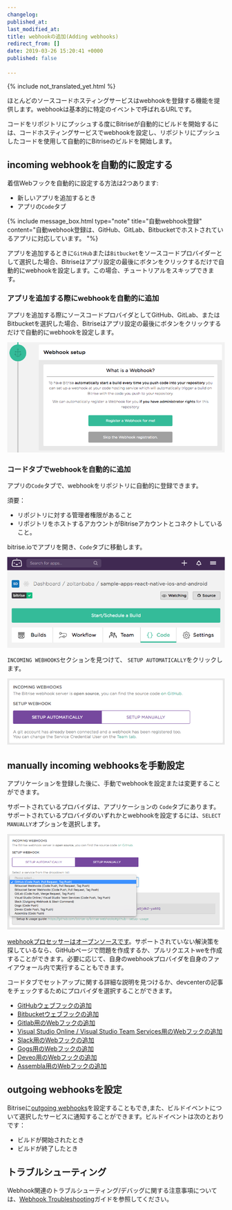 ```yaml
---
changelog:
published_at:
last_modified_at:
title: webhookの追加(Adding webhooks)
redirect_from: []
date: 2019-03-26 15:20:41 +0000
published: false

---
```

{% include not_translated_yet.html %}

ほとんどのソースコードホスティングサービスはwebhookを登録する機能を提供します。webhookは基本的に特定のイベントで呼ばれるURLです。

コードをリポジトリにプッシュする度にBitriseが自動的にビルドを開始するには、コードホスティングサービスでwebhookを設定し、リポジトリにプッシュしたコードを使用して自動的にBitriseのビルドを開始します。

## incoming webhookを自動的に設定する

着信Webフックを自動的に設定する方法は2つあります:

* 新しいアプリを追加するとき
* アプリの`Code`タブ

{% include message_box.html type="note" title="自動webhook登録" content="自動webhook登録は、GitHub、GitLab、Bitbucketでホストされているアプリに対応しています。 "%}

アプリを追加するときに`GitHub`または`Bitbucket`をソースコードプロバイダーとして選択した場合、Bitriseはアプリ設定の最後にボタンをクリックするだけで自動的にwebhookを設定します。この場合、チュートリアルをスキップできます。

### アプリを追加する際にwebhookを自動的に追加

アプリを追加する際にソースコードプロバイダとしてGitHub、GitLab、またはBitbucketを選択した場合、Bitriseはアプリ設定の最後にボタンをクリックするだけで自動的にwebhookを設定します。

![Register webhook](/img/add-app-webhook.png)

### コードタブでwebhookを自動的に追加

アプリの`Code`タブで、webhookをリポジトリに自動的に登録できます。

須要：

* リポジトリに対する管理者権限があること
* リポジトリをホストするアカウントがBitriseアカウントとコネクトしていること。

bitrise.ioでアプリを開き、`Code`タブに移動します。

![Code tab](/img/code-tab.png)

`INCOMING WEBHOOKS`セクションを見つけて、 `SETUP AUTOMATICALLY`をクリックします。

![Register webhook](/img/webhook-auto.png)

## manually incoming webhooksを手動設定

アプリケーションを登録した後に、手動でwebhookを設定または変更することができます。

サポートされているプロバイダは、アプリケーションの `Code`タブにあります。サポートされているプロバイダのいずれかとwebhookを設定するには、`SELECT MANUALLY`オプションを選択します。

![Screenshot](/img/webhook-providers.png)

[webhookプロセッサーはオープンソースです](https://github.com/bitrise-io/bitrise-webhooks)。サポートされていない解決策を探しているなら、GitHubページで問題を作成するか、プルリクエストweを作成することができます。必要に応じて、自身のwebhookプロバイダを自身のファイアウォール内で実行することもできます。

コードタブでセットアップに関する詳細な説明を見つけるか、devcenterの記事をチェックするためにプロバイダを選択することができます。

* [GitHubウェブフックの追加](/webhooks/adding-a-github-webhook)
* [ Bitbucketウェブフックの追加  ](/webhooks/adding-a-bitbucket-webhook)
* [Gitlab用のWebフックの追加]()
* [ Visual Studio Online / Visual Studio Team Services用のWebフックの追加](/webhooks/adding-a-visual-studio-webhook)
* [ Slack用のWebフックの追加  ](/webhooks/adding-a-slack-webhook)
* [Gogs用のWebフックの追加](/webhooks/adding-a-gogs-webhook)
* [Deveo用のWebフックの追加](/webhooks/adding-deveo-webhook)
* [Assembla用のWebフックの追加](/webhooks/adding-assembla-webhook)

## outgoing webhooksを設定

Bitriseに[outgoing webhooks](/webhooks/adding-outgoing-webhooks/)を設定することもでき,また、ビルドイベントについて選択したサービスに通知することができます。ビルドイベントは次のとおりです：

* ビルドが開始されたとき
* ビルドが終了したとき

## トラブルシューティング

 Webhook関連のトラブルシューティング/デバッグに関する注意事項については、[Webhook Troubleshooting](/webhooks/troubleshooting)ガイドを参照してください。